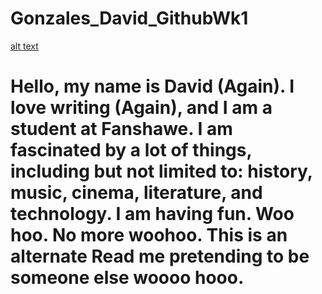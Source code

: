 # Gonzales_David_GithubWk1

[alt text](https://filmfreedonia.files.wordpress.com/2018/05/theduellists01.jpg)

# Hello, my name is David (Again). I love writing (Again), and I am a student at Fanshawe. I am fascinated by a lot of things, including but not limited to: history, music, cinema, literature, and technology. I am having fun. Woo hoo. No more woohoo. This is an alternate Read me pretending to be someone else woooo hooo.

